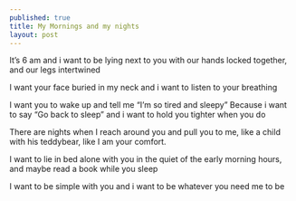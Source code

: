 ```yaml
---
published: true
title: My Mornings and my nights
layout: post
---
```

It’s 6 am and i want to be lying next to you
with our hands locked together, and our legs intertwined

I want your face buried in my neck
and i want to listen to your breathing

I want you to wake up and tell me 
“I’m so tired and sleepy”
Because i want to say
“Go back to sleep”
and i want to hold you tighter when you do

There are nights when I reach around you 
and pull you to me, like a child with his teddybear, 
like I am your comfort.

I want to lie in bed alone with you 
in the quiet of the early morning hours, 
and maybe read a book while you sleep

I want to be simple with you 
and i want to be whatever you need me to be